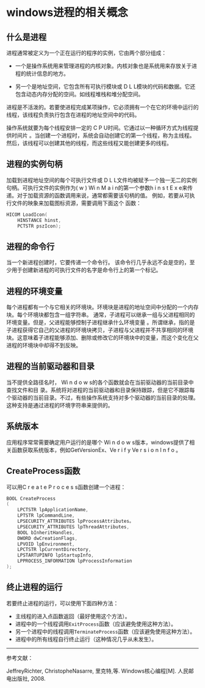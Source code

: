 # windows进程的相关概念

## 什么是进程

进程通常被定义为一个正在运行的程序的实例，它由两个部分组成： 

* 一个是操作系统用来管理进程的内核对象。内核对象也是系统用来存放关于进程的统计信息的地方。


* 另一个是地址空间，它包含所有可执行模块或 D L L模块的代码和数据。它还包含动态内存分配的空间。如线程堆栈和堆分配空间。 

进程是不活泼的。若要使进程完成某项操作，它必须拥有一个在它的环境中运行的线程，该线程负责执行包含在进程的地址空间中的代码。 

操作系统就要为每个线程安排一定的 C P U时间。它通过以一种循环方式为线程提供时间片 。当创建一个进程时，系统会自动创建它的第一个线程，称为主线程。然后，该线程可以创建其他的线程，而这些线程又能创建更多的线程。 

## 进程的实例句柄

加载到进程地址空间的每个可执行文件或 D L L文件均被赋予一个独一无二的实例句柄。可执行文件的实例作为( w ) Wi n M a i n的第一个参数h i n s t E x e来传递。对于加载资源的函数调用来说，通常都需要该句柄的值。 例如，若要从可执行文件的映象来加载图标资源，需要调用下面这个
函数： 

```c++
HICOM LoadIcon(
	HINSTANCE hinst,
	PCTSTR pszIcon);
```

## 进程的命令行 

当一个新进程创建时，它要传递一个命令行。 该命令行几乎永远不会是空的，至少用于创建新进程的可执行文件的名字是命令行上的第一个标记。 

## 进程的环境变量

每个进程都有一个与它相关的环境块。环境块是进程的地址空间中分配的一个内存块。每个环境块都包含一组字符串。 通常，子进程可以继承一组与父进程相同的环境变量。但是，父进程能够控制子进程继承什么环境变量 。所谓继承，指的是子进程获得它自己的父进程的环境块拷贝，子进程与父进程并不共享相同的环境块。这意味着子进程能够添加、删除或修改它的环境块中的变量，而这个变化在父进程的环境块中却得不到反映。

## 进程的当前驱动器和目录 

 当不提供全路径名时， Wi n d o w s的各个函数就会在当前驱动器的当前目录中查找文件和目 录。系统将对进程的当前驱动器和目录保持跟踪，但是它不跟踪每个驱动器的当前目录。不过，有些操作系统支持对多个驱动器的当前目录的处理。这种支持是通过进程的环境字符串来提供的。 

## 系统版本 

应用程序常常需要确定用户运行的是哪个 Wi n d o w s版本，windows提供了相关函数获取系统版本，例如GetVersionEx、Ve r i f y Ve r s i o n I n f o 。

## CreateProcess函数 

可以用C r e a t e P r o c e s s函数创建一个进程： 

```c++
BOOL CreateProcess
(
    LPCTSTR lpApplicationName,        
    LPTSTR lpCommandLine,        
    LPSECURITY_ATTRIBUTES lpProcessAttributes。
    LPSECURITY_ATTRIBUTES lpThreadAttributes,        
    BOOL bInheritHandles,        
    DWORD dwCreationFlags,
    LPVOID lpEnvironment,        
    LPCTSTR lpCurrentDirectory,        
    LPSTARTUPINFO lpStartupInfo,        
    LPPROCESS_INFORMATION lpProcessInformation 
);
```

## 终止进程的运行

若要终止进程的运行，可以使用下面四种方法：

* 主线程的进入点函数返回（最好使用这个方法）。
* 进程中的一个线程调用`ExitProcess`函数（应该避免使用这种方法）。
* 另一个进程中的线程调用`TerminateProcess`函数（应该避免使用这种方法）。
* 进程中的所有线程自行终止运行（这种情况几乎从未发生）。 



-------

参考文献：

JeffreyRichter, ChristopheNasarre, 里克特,等. Windows核心编程[M]. 人民邮电出版社, 2008.